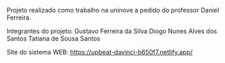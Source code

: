 Projeto realizado como trabalho na uninove a pedido do professor Daniel Ferreira.

Integrantes do projeto:
Gustavo Ferreira da Silva
Diogo Nunes Alves dos Santos
Tatiana de Sousa Santos

Site do sistema WEB: https://upbeat-davinci-b650f7.netlify.app/
